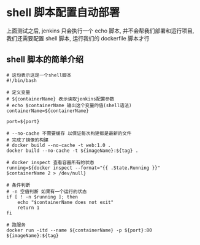 # shell 脚本配置自动部署

上面测试之后, jenkins 只会执行一个 echo 脚本, 并不会帮我们部署和运行项目, 我们还需要配置 shell 脚本, 运行我们的 dockerfile 脚本才行

## shell 脚本的简单介绍

```shell
# 这句表示这是一个shell脚本
#!/bin/bash

# 定义变量
# ${containerName} 表示读取jenkins配置参数
# echo $containerName 输出这个变量的值(shell语法)
containerName=${containerName}

port=${port}

# --no-cache 不需要缓存 以保证每次构建都是最新的文件
# 完成了镜像的构建
# docker build --no-cache -t web:1.0 .
docker build --no-cache -t ${imageName}:${tag} .

# docker inspect 查看容器所有的状态
running=${docker inspect --format="{{ .State.Running }}" $containerName 2 > /dev/null}

# 条件判断
# -n 空值判断 如果有一个运行的状态
if [ ! -n $running ]; then
	echo "$containerName does not exit"
    return 1
fi

# 跑服务
docker run -itd --name ${containerName} -p ${port}:80 ${imageName}:${tag}
```
